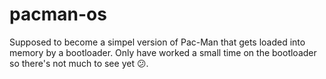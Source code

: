 # pacman-os
Supposed to become a simpel version of Pac-Man that gets loaded into memory by a bootloader. Only have worked a small time on the bootloader so there's not much to see yet 😕.
